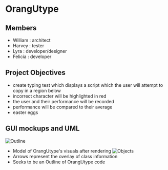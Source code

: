 # OrangUtype

## Members
* William : architect
* Harvey : tester
* Lyra : developer/designer
* Felicia : developer
  
## Project Objectives 
* create typing test which displays a script which the user will attempt to copy in a region below
* incorrect character will be highlighted in red
* the user and their performance will be recorded
* performance will be compared to their average
* easter eggs

## GUI mockups and UML  
![Outline](https://github.com/william-Silver-droid/Orangutype/blob/main/images/ModelOrangUtype.jpg)
* Model of OrangUtype's visuals after rendering
![Objects](https://github.com/william-Silver-droid/Orangutype/blob/main/images/objects.png)
* Arrows represent the overlay of class information
* Seeks to be an Outline of OrangUtype code
